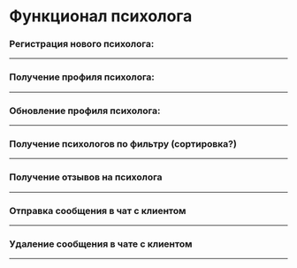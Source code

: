 ﻿# Функционал психолога

### Регистрация нового психолога:

----------

### Получение профиля психолога:

------------

### Обновление профиля психолога:

------------

### Получение психологов по фильтру (сортировка?)

------------

### Получение отзывов на психолога

-----------

### Отправка сообщения в чат с клиентом


-----

### Удаление сообщения в чате с клиентом


----